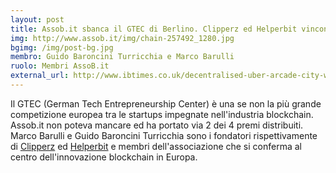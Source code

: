 ```yaml
---
layout: post
title: Assob.it sbanca il GTEC di Berlino. Clipperz ed Helperbit vincono 2 premi su 4
img: http://www.assob.it/img/chain-257492_1280.jpg
bgimg: /img/post-bg.jpg
membro: Guido Baroncini Turricchia e Marco Barulli
ruolo: Membri AssoB.it
external_url: http://www.ibtimes.co.uk/decentralised-uber-arcade-city-wins-europes-biggest-blockchain-competition-1560910
---
```


Il GTEC (German Tech Entrepreneurship Center) è una se non la più grande competizione europea tra le startups impegnate nell'industria blockchain.
Assob.it non poteva mancare ed ha portato via 2 dei 4 premi distribuiti.
Marco Barulli e Guido Baroncini Turricchia sono i fondatori rispettivamente di [Clipperz](https://clipperz.is/) 
ed [Helperbit](http://www.helperbit.com/) e membri dell'associazione che si conferma al centro dell'innovazione 
blockchain in Europa.
